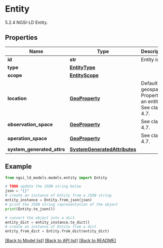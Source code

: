 # Entity

5.2.4 NGSI-LD Entity. 

## Properties

Name | Type | Description | Notes
------------ | ------------- | ------------- | -------------
**id** | **str** | Entity id.  | [optional] 
**type** | [**EntityType**](EntityType.md) |  | [optional] 
**scope** | [**EntityScope**](EntityScope.md) |  | [optional] 
**location** | [**GeoProperty**](GeoProperty.md) | Default geospatial Property of an entity. See clause 4.7.  | [optional] 
**observation_space** | [**GeoProperty**](GeoProperty.md) | See clause 4.7.  | [optional] 
**operation_space** | [**GeoProperty**](GeoProperty.md) | See clause 4.7.  | [optional] 
**system_generated_attrs** | [**SystemGeneratedAttributes**](SystemGeneratedAttributes.md) |  | [optional] 

## Example

```python
from ngsi_ld_models.models.entity import Entity

# TODO update the JSON string below
json = "{}"
# create an instance of Entity from a JSON string
entity_instance = Entity.from_json(json)
# print the JSON string representation of the object
print(Entity.to_json())

# convert the object into a dict
entity_dict = entity_instance.to_dict()
# create an instance of Entity from a dict
entity_from_dict = Entity.from_dict(entity_dict)
```
[[Back to Model list]](../README.md#documentation-for-models) [[Back to API list]](../README.md#documentation-for-api-endpoints) [[Back to README]](../README.md)


